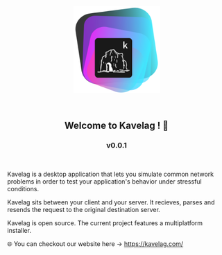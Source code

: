 <p align="center">
<img src="./assets/logo_kavelag_3_export.png?raw=true" alt="Alt text" title="Title" width="200" height="200">
</p>
</br>
<h2 align='center'>Welcome to Kavelag ! 🦇</h2>
<h3 align='center'>v0.0.1</h3>
</br>

Kavelag is a desktop application that lets you simulate common network problems in order to test your application's behavior under stressful conditions.

Kavelag sits between your client and your server. It recieves, parses and resends the request to the original destination server.

Kavelag is open source. The current project features a multiplatform installer.

🌐 You can checkout our website here -> https://kavelag.com/
